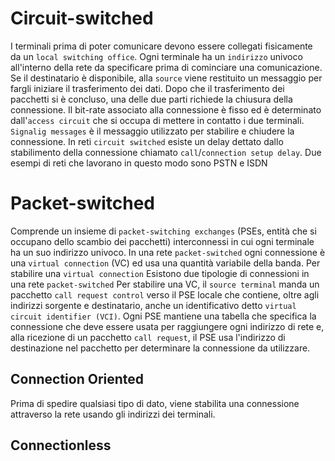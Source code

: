 # Circuit-switched
I terminali prima di poter comunicare devono essere collegati fisicamente da un `local switching office`.
Ogni terminale ha un `indirizzo` univoco all'interno della rete da specificare prima di cominciare una comunicazione. Se il destinatario è disponibile, alla `source` viene restituito un messaggio per fargli iniziare il trasferimento dei dati.
Dopo che il trasferimento dei pacchetti si è concluso, una delle due parti richiede la chiusura della connessione.
Il bit-rate associato alla connessione è fisso ed è determinato dall'`access circuit` che si occupa di mettere in contatto i due terminali.
`Signalig messages` è il messaggio utilizzato per stabilire e chiudere la connessione.
In reti `circuit switched` esiste un delay dettato dallo stabilimento della connessione chiamato `call`/`connection setup delay`.
Due esempi di reti che lavorano in questo modo sono PSTN e ISDN

# Packet-switched
Comprende un insieme di `packet-switching exchanges` (PSEs, entità che si occupano dello scambio dei pacchetti) interconnessi in cui ogni terminale ha un suo indirizzo univoco.
In una rete `packet-switched` ogni connessione è una `virtual connection` (VC) ed usa una quantità variabile della banda.
Per stabilire una `virtual connection` 
Esistono due tipologie di connessioni in una rete `packet-switched`
	Per stabilire una VC, il `source terminal` manda un pacchetto `call request control` verso il PSE locale che contiene, oltre agli indirizzi sorgente e destinatario, anche un identificativo detto `virtual circuit identifier (VCI)`. Ogni PSE mantiene una tabella che specifica la connessione che deve essere usata per raggiungere ogni indirizzo di rete e, alla ricezione di un pacchetto `call request`, il PSE usa l'indirizzo di destinazione nel pacchetto per determinare la connessione da utilizzare.

## Connection Oriented
Prima di spedire qualsiasi tipo di dato, viene stabilita una connessione attraverso la rete usando gli indirizzi dei terminali.

## Connectionless
